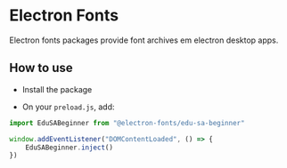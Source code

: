 # Electron Fonts

Electron fonts packages provide font archives em electron desktop apps.

## How to use

* Install the package

* On your `preload.js`, add:

```ts
import EduSABeginner from "@electron-fonts/edu-sa-beginner"

window.addEventListener("DOMContentLoaded", () => {
    EduSABeginner.inject()
})
```
